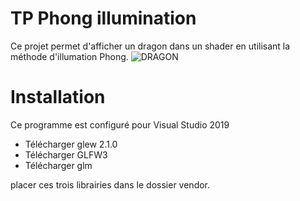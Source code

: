 # TP Phong illumination

Ce projet permet d'afficher un dragon dans un shader en utilisant la méthode d'illumation Phong.
![DRAGON](https://github.com/Neffros/Phong-and-Camera/blob/master/Illustration.png)


# Installation
Ce programme est configuré pour Visual Studio 2019
* Télécharger glew 2.1.0
* Télécharger GLFW3
* Télécharger glm

placer ces trois librairies dans le dossier vendor. 

